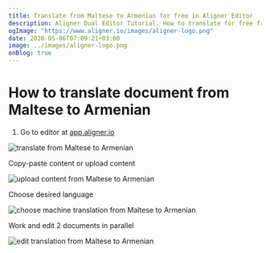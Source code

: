```yaml
---
title: Translate from Maltese to Armenian for free in Aligner Editor
description: Aligner Dual Editor Tutorial. How to translate for free from Maltese to Armenian. Aligner is multilingual document management platform. 
ogImage: "https://www.aligner.io/images/aligner-logo.png"
date: 2020-05-06T07:09:21+03:00
image: ../images/aligner-logo.png
onBlog: true
---
```


# How to translate document from Maltese to Armenian

1. Go to editor at [app.aligner.io](https://app.aligner.io "Aligner App web page")

![translate from Maltese to Armenian](../aligner-blank-editor.png "translate from Maltese to Armenian")

Copy-paste content or upload content

![upload content from Maltese to Armenian](../aligner-uploaded-document.png "upload content from Maltese to Armenian")

Choose desired language

![choose machine translation from Maltese to Armenian](../aligner-language-dropdown.png "choose machine translation from Maltese to Armenian")

Work and edit 2 documents in parallel

![edit translation from Maltese to Armenian](../aligner-double-sitded-editor.png "edit translation from Maltese to Armenian")

